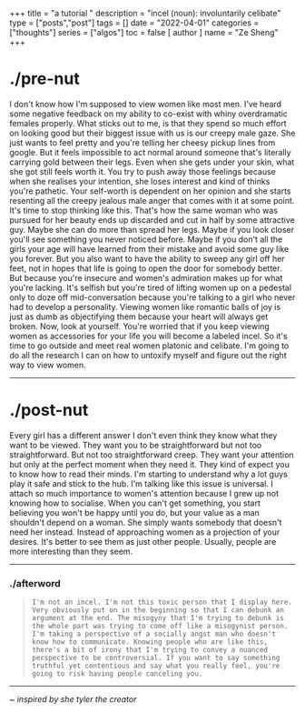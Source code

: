 +++
title = "a tutorial "
description = "incel (noun): involuntarily celibate"
type = ["posts","post"]
tags = []
date = "2022-04-01"
categories = ["thoughts"]
series = ["algos"]
toc = false
[ author ]
  name = "Ze Sheng"
+++
# ./pre-nut 
I don't know how I'm supposed to view women like most men. I've heard some negative feedback on my ability to co-exist with whiny overdramatic females properly. What sticks out to me, is that they spend so much effort on looking good but their biggest issue with us is our creepy male gaze. She just wants to feel pretty and you're telling her cheesy pickup lines from google. But it feels impossible to act normal around someone that's literally carrying gold between their legs. Even when she gets under your skin, what she got still feels worth it. You try to push away those feelings because when she realises your intention, she loses interest and kind of thinks you're pathetic. Your self-worth is dependent on her opinion and she starts resenting all the creepy jealous male anger that comes with it at some point. It's time to stop thinking like this. That's how the same woman who was pursued for her beauty ends up discarded and cut in half by some attractive guy. Maybe she can do more than spread her legs. Maybe if you look closer you'll see something you never noticed before. Maybe if you don't all the girls your age will have learned from their mistake and avoid some guy like you forever. But you also want to have the ability to sweep any girl off her feet, not in hopes that life is going to open the door for somebody better. But because you're insecure and women's admiration makes up for what you're lacking. It's selfish but you're tired of lifting women up on a pedestal only to doze off mid-conversation because you're talking to a girl who never had to develop a personality. Viewing women like romantic balls of joy is just as dumb as objectifying them because your heart will always get broken. Now, look at yourself. You're worried that if you keep viewing women as accessories for your life you will become a labeled incel. So it's time to go outside and meet real women platonic and celibate. I'm going to do all the research I can on how to untoxify myself and figure out the right way to view women. 

---
# ./post-nut
Every girl has a different answer I don't even think they know what they want to be viewed. They want you to be straightforward but not too straightforward. But not too straightforward creep. They want your attention but only at the perfect moment when they need it. They kind of expect you to know how to read their minds. I'm starting to understand why a lot guys play it safe and stick to the hub. I'm talking like this issue is universal. I attach so much importance to women's attention because I grew up not knowing how to socialise. When you can't get something, you start believing you won't be happy until you do, but your value as a man shouldn't depend on a woman. She simply wants somebody that doesn't need her instead. Instead of approaching women as a projection of your desires. It's better to see them as just other people. Usually, people are more interesting than they seem. 

--- 
### ./afterword
> ```I'm not an incel. I'm not this toxic person that I display here. Very obviously put on in the beginning so that I can debunk an argument at the end. The misogyny that I'm trying to debunk is the whole part was trying to come off like a misogynist person. I'm taking a perspective of a socially angst man who doesn't know how to communicate. Knowing people who are like this, there's a bit of irony that I'm trying to convey a nuanced perspective to be controversial. If you want to say something truthful yet contentious and say what you really feel, you're going to risk having people canceling you.```

---
*~ inspired by she tyler the creator*

